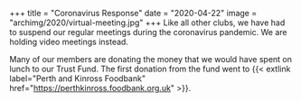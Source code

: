 +++
title = "Coronavirus Response"
date = "2020-04-22"
image = "archimg/2020/virtual-meeting.jpg"
+++
Like all other clubs, we have had to suspend our regular meetings during the coronavirus pandemic. We are holding video meetings instead.

Many of our members are donating the money that we would have spent on lunch to our Trust Fund. The first donation from the fund went to {{< extlink label="Perth and Kinross Foodbank" href="https://perthkinross.foodbank.org.uk" >}}.
